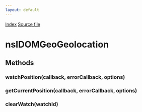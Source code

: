 ```yaml
---
layout: default
---
```

<div id='links'><a href="../index.html">Index</a>
<a href="http://dxr.mozilla.org/mozilla-central/source/dom/interfaces/geolocation/nsIDOMGeoGeolocation.idl">Source file</a>
</div>

# nsIDOMGeoGeolocation #

## Methods ##

### watchPosition(callback, errorCallback, options) ###

### getCurrentPosition(callback, errorCallback, options) ###

### clearWatch(watchId) ###
